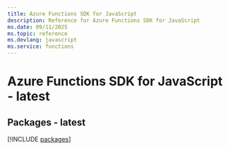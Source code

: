 ```yaml
---
title: Azure Functions SDK for JavaScript
description: Reference for Azure Functions SDK for JavaScript
ms.date: 09/11/2025
ms.topic: reference
ms.devlang: javascript
ms.service: functions
---
```

# Azure Functions SDK for JavaScript - latest
## Packages - latest
[!INCLUDE [packages](functions-index.md)]